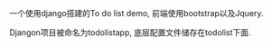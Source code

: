 一个使用django搭建的To do list demo, 前端使用bootstrap以及Jquery.

Djangon项目被命名为todolistapp, 底层配置文件储存在todolist下面.
